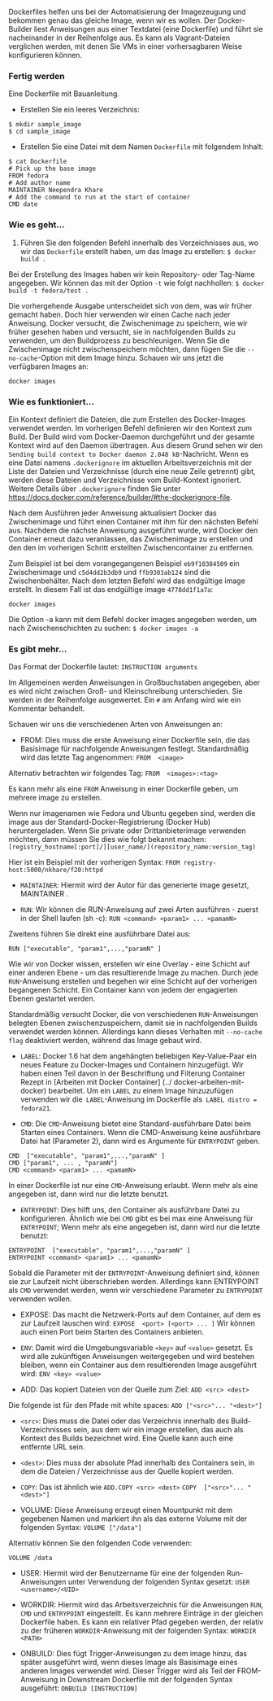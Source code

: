 Dockerfiles helfen uns bei der Automatisierung der Imagezeugung und bekommen genau das gleiche Image, wenn wir es wollen. Der Docker-Builder liest Anweisungen aus einer Textdatei (eine Dockerfile) und führt sie nacheinander in der Reihenfolge aus. Es kann als Vagrant-Dateien verglichen werden, mit denen Sie VMs in einer vorhersagbaren Weise konfigurieren können.

### Fertig werden

Eine Dockerfile mit Bauanleitung.

* Erstellen Sie ein leeres Verzeichnis:
```
$ mkdir sample_image
$ cd sample_image
```

* Erstellen Sie eine Datei mit dem Namen `Dockerfile` mit folgendem Inhalt:
```
$ cat Dockerfile
# Pick up the base image 
FROM fedora 
# Add author name 
MAINTAINER Neependra Khare 
# Add the command to run at the start of container 
CMD date
```

### Wie es geht…

1. Führen Sie den folgenden Befehl innerhalb des Verzeichnisses aus, wo wir das `Dockerfile` erstellt haben, um das Image zu erstellen:
`$ docker build . `

Bei der Erstellung des Images haben wir kein Repository- oder Tag-Name angegeben. Wir können das mit der Option `-t` wie folgt nachhollen:
`$ docker build -t fedora/test . `

Die vorhergehende Ausgabe unterscheidet sich von dem, was wir früher gemacht haben. Doch hier verwenden wir einen Cache nach jeder Anweisung. Docker versucht, die Zwischenimage zu speichern, wie wir früher gesehen haben und versucht, sie in nachfolgenden Builds zu verwenden, um den Buildprozess zu beschleunigen. Wenn Sie die Zwischenimage nicht zwischenspeichern möchten, dann fügen Sie die `--no-cache`-Option mit dem Image hinzu. Schauen wir uns jetzt die verfügbaren Images an:

`docker images`

### Wie es funktioniert…

Ein Kontext definiert die Dateien, die zum Erstellen des Docker-Images verwendet werden. Im vorherigen Befehl definieren wir den Kontext zum Build. Der Build wird vom Docker-Daemon durchgeführt und der gesamte Kontext wird auf den Daemon übertragen. Aus diesem Grund sehen wir den `Sending build context to Docker daemon 2.048 kB`-Nachricht. Wenn es eine Datei namens `.dockerignore` im aktuellen Arbeitsverzeichnis mit der Liste der Dateien und Verzeichnisse (durch eine neue Zeile getrennt) gibt, werden diese Dateien und Verzeichnisse vom Build-Kontext ignoriert. Weitere Details über `.dockerignore` finden Sie unter https://docs.docker.com/reference/builder/#the-dockerignore-file.

Nach dem Ausführen jeder Anweisung aktualisiert Docker das Zwischenimage und führt einen Container mit ihm für den nächsten Befehl aus. 
Nachdem die nächste Anweisung ausgeführt wurde, wird Docker den Container erneut dazu veranlassen, das Zwischenimage zu erstellen und den den im vorherigen Schritt erstellten Zwischencontainer zu entfernen.

Zum Beispiel ist bei dem vorangegangenen Beispiel `eb9f10384509` ein Zwischenimage und `c5d4dd2b3db9` und `ffb9303ab124` sind die Zwischenbehälter. Nach dem letzten Befehl wird das endgültige image erstellt. In diesem Fall ist das endgültige image `4778dd1f1a7a`:

`docker images`


Die Option -a kann mit dem Befehl docker images angegeben werden, um nach Zwischenschichten zu suchen:
`$ docker images -a`

### Es gibt mehr…

Das Format der Dockerfile lautet:
`INSTRUCTION arguments`

Im Allgemeinen werden Anweisungen in Großbuchstaben angegeben, aber es wird nicht zwischen Groß- und Kleinschreibung unterschieden. Sie werden in der Reihenfolge ausgewertet. Ein `#` am Anfang wird wie ein Kommentar behandelt.

Schauen wir uns die verschiedenen Arten von Anweisungen an:

* FROM: Dies muss die erste Anweisung einer Dockerfile sein, die das Basisimage für nachfolgende Anweisungen festlegt. Standardmäßig wird das letzte Tag angenommen:
`FROM  <image>`

Alternativ betrachten wir folgendes Tag:
`FROM  <images>:<tag>`

Es kann mehr als eine `FROM` Anweisung in einer Dockerfile geben, um mehrere image zu erstellen.

Wenn nur imagenamen wie Fedora und Ubuntu gegeben sind, werden die image aus der Standard-Docker-Registrierung (Docker Hub) heruntergeladen. Wenn Sie private oder Drittanbieterimage verwenden möchten, dann müssen Sie dies wie folgt bekannt machen:
`[registry_hostname[:port]/][user_name/](repository_name:version_tag)`

Hier ist ein Beispiel mit der vorherigen Syntax:
`FROM registry-host:5000/nkhare/f20:httpd`

* `MAINTAINER`: Hiermit wird der Autor für das generierte image gesetzt, MAINTAINER <name>.

* `RUN`: Wir können die RUN-Anweisung auf zwei Arten ausführen - zuerst in der Shell laufen (sh -c):
`RUN <command> <param1> ... <pamamN>`

Zweitens führen Sie direkt eine ausführbare Datei aus:

`RUN ["executable", "param1",...,"paramN" ]`

Wie wir von Docker wissen, erstellen wir eine Overlay - eine Schicht auf einer anderen Ebene - um das resultierende Image zu machen. Durch jede `RUN`-Anweisung erstellen und begehen wir eine Schicht auf der vorherigen begangenen Schicht. Ein Container kann von jedem der engagierten Ebenen gestartet werden.

Standardmäßig versucht Docker, die von verschiedenen `RUN`-Anweisungen belegten Ebenen zwischenzuspeichern, damit sie in nachfolgenden Builds verwendet werden können. Allerdings kann dieses Verhalten mit `--no-cache flag` deaktiviert werden, während das Image gebaut wird.

* `LABEL`: Docker 1.6 hat dem angehängten beliebigen Key-Value-Paar ein neues Feature zu Docker-Images und Containern hinzugefügt. Wir haben einen Teil davon in der Beschriftung und Filterung Container Rezept in [Arbeiten mit Docker Container] (../ docker-arbeiten-mit-docker) bearbeitet. Um ein `LABEL` zu einem Image hinzuzufügen verwenden wir die` LABEL`-Anweisung im Dockerfile als` LABEL distro = fedora21`.

* `CMD`: Die `CMD`-Anweisung bietet eine Standard-ausführbare Datei beim Starten eines Containers. Wenn die CMD-Anweisung keine ausführbare Datei hat (Parameter 2), dann wird es Argumente für `ENTRYPOINT` geben.
```
CMD  ["executable", "param1",...,"paramN" ]
CMD ["param1", ... , "paramN"]
CMD <command> <param1> ... <pamamN>
```
In einer Dockerfile ist nur eine `CMD`-Anweisung erlaubt. Wenn mehr als eine angegeben ist, dann wird nur die letzte benutzt.

* `ENTRYPOINT`: Dies hilft uns, den Container als ausführbare Datei zu konfigurieren. Ähnlich wie bei `CMD` gibt es bei max eine Anweisung für `ENTRYPOINT`; Wenn mehr als eine angegeben ist, dann wird nur die letzte benutzt:
```
ENTRYPOINT  ["executable", "param1",...,"paramN" ]
ENTRYPOINT <command> <param1> ... <pamamN>
```

Sobald die Parameter mit der `ENTRYPOINT`-Anweisung definiert sind, können sie zur Laufzeit nicht überschrieben werden. Allerdings kann ENTRYPOINT als `CMD` verwendet werden, wenn wir verschiedene Parameter zu `ENTRYPOINT` verwenden wollen.

* EXPOSE: Das macht die Netzwerk-Ports auf dem Container, auf dem es zur Laufzeit lauschen wird:
`EXPOSE  <port> [<port> ... ]`
Wir können auch einen Port beim Starten des Containers anbieten.

* `ENV`: Damit wird die Umgebungsvariable `<key>` auf `<value>` gesetzt. Es wird alle zukünftigen Anweisungen weitergegeben und wird bestehen bleiben, wenn ein Container aus dem resultierenden Image ausgeführt wird:
`ENV <key> <value>`

* ADD: Das kopiert Dateien von der Quelle zum Ziel:
`ADD <src> <dest> `

Die folgende ist für den Pfade mit white spaces:
`ADD ["<src>"... "<dest>"]`

* `<src>`: Dies muss die Datei oder das Verzeichnis innerhalb des Build-Verzeichnisses sein, aus dem wir ein image erstellen, das auch als Kontext des Builds bezeichnet wird. Eine Quelle kann auch eine entfernte URL sein.

* `<dest>`: Dies muss der absolute Pfad innerhalb des Containers sein, in dem die Dateien / Verzeichnisse aus der Quelle kopiert werden.

* `COPY`: Das ist ähnlich wie `ADD.COPY <src> <dest>`
`COPY  ["<src>"... "<dest>"]`

* VOLUME: Diese Anweisung erzeugt einen Mountpunkt mit dem gegebenen Namen und markiert ihn als das externe Volume mit der folgenden Syntax:
`VOLUME ["/data"]`

Alternativ können Sie den folgenden Code verwenden:

`VOLUME /data`

* USER: Hiermit wird der Benutzername für eine der folgenden Run-Anweisungen unter Verwendung der folgenden Syntax gesetzt:
`USER  <username>/<UID>`

* WORKDIR: Hiermit wird das Arbeitsverzeichnis für die Anweisungen `RUN`, `CMD` und `ENTRYPOINT` eingestellt. Es kann mehrere Einträge in der gleichen Dockerfile haben. Es kann ein relativer Pfad gegeben werden, der relativ zu der früheren `WORKDIR`-Anweisung mit der folgenden Syntax:
`WORKDIR <PATH>`

* ONBUILD: Dies fügt Trigger-Anweisungen zu dem image hinzu, das später ausgeführt wird, wenn dieses Image als Basisimage eines anderen Images verwendet wird. Dieser Trigger wird als Teil der FROM-Anweisung in Downstream Dockerfile mit der folgenden Syntax ausgeführt:
`ONBUILD [INSTRUCTION]`